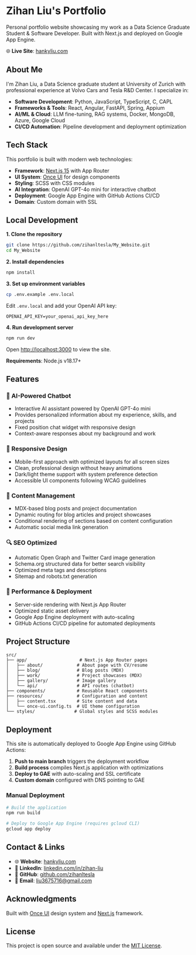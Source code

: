 # Zihan Liu's Portfolio

Personal portfolio website showcasing my work as a Data Science Graduate Student & Software Developer. Built with Next.js and deployed on Google App Engine.

🌐 **Live Site**: [hankyliu.com](https://hankyliu.com)


## About Me

I'm Zihan Liu, a Data Science graduate student at University of Zurich with professional experience at Volvo Cars and Tesla R&D Center. I specialize in:

- **Software Development**: Python, JavaScript, TypeScript, C, CAPL
- **Frameworks & Tools**: React, Angular, FastAPI, Spring, Appium
- **AI/ML & Cloud**: LLM fine-tuning, RAG systems, Docker, MongoDB, Azure, Google Cloud
- **CI/CD Automation**: Pipeline development and deployment optimization

## Tech Stack

This portfolio is built with modern web technologies:

- **Framework**: [Next.js 15](https://nextjs.org) with App Router
- **UI System**: [Once UI](https://once-ui.com) for design components
- **Styling**: SCSS with CSS modules
- **AI Integration**: OpenAI GPT-4o mini for interactive chatbot
- **Deployment**: Google App Engine with GitHub Actions CI/CD
- **Domain**: Custom domain with SSL

## Local Development

**1. Clone the repository**
```bash
git clone https://github.com/zihanltesla/My_Website.git
cd My_Website
```

**2. Install dependencies**
```bash
npm install
```

**3. Set up environment variables**
```bash
cp .env.example .env.local
```
Edit `.env.local` and add your OpenAI API key:
```
OPENAI_API_KEY=your_openai_api_key_here
```

**4. Run development server**
```bash
npm run dev
```

Open [http://localhost:3000](http://localhost:3000) to view the site.

**Requirements**: Node.js v18.17+

## Features

### 🤖 AI-Powered Chatbot
- Interactive AI assistant powered by OpenAI GPT-4o mini
- Provides personalized information about my experience, skills, and projects
- Fixed position chat widget with responsive design
- Context-aware responses about my background and work

### 📱 Responsive Design
- Mobile-first approach with optimized layouts for all screen sizes
- Clean, professional design without heavy animations
- Dark/light theme support with system preference detection
- Accessible UI components following WCAG guidelines

### 📝 Content Management
- MDX-based blog posts and project documentation
- Dynamic routing for blog articles and project showcases
- Conditional rendering of sections based on content configuration
- Automatic social media link generation

### 🔍 SEO Optimized
- Automatic Open Graph and Twitter Card image generation
- Schema.org structured data for better search visibility
- Optimized meta tags and descriptions
- Sitemap and robots.txt generation

### 🚀 Performance & Deployment
- Server-side rendering with Next.js App Router
- Optimized static asset delivery
- Google App Engine deployment with auto-scaling
- GitHub Actions CI/CD pipeline for automated deployments

## Project Structure

```
src/
├── app/                    # Next.js App Router pages
│   ├── about/             # About page with CV/resume
│   ├── blog/              # Blog posts (MDX)
│   ├── work/              # Project showcases (MDX)
│   ├── gallery/           # Image gallery
│   └── api/               # API routes (chatbot)
├── components/            # Reusable React components
├── resources/             # Configuration and content
│   ├── content.tsx        # Site content and data
│   └── once-ui.config.ts  # UI theme configuration
└── styles/               # Global styles and SCSS modules
```

## Deployment

This site is automatically deployed to Google App Engine using GitHub Actions:

1. **Push to main branch** triggers the deployment workflow
2. **Build process** compiles Next.js application with optimizations
3. **Deploy to GAE** with auto-scaling and SSL certificate
4. **Custom domain** configured with DNS pointing to GAE

### Manual Deployment

```bash
# Build the application
npm run build

# Deploy to Google App Engine (requires gcloud CLI)
gcloud app deploy
```

## Contact & Links

- 🌐 **Website**: [hankyliu.com](https://hankyliu.com)
- 💼 **LinkedIn**: [linkedin.com/in/zihan-liu](https://www.linkedin.com/in/zihan-liu/)
- 🐙 **GitHub**: [github.com/zihanltesla](https://github.com/zihanltesla)
- 📧 **Email**: [liu3675716@gmail.com](mailto:liu3675716@gmail.com)

## Acknowledgments

Built with [Once UI](https://once-ui.com) design system and [Next.js](https://nextjs.org) framework.

## License

This project is open source and available under the [MIT License](LICENSE).